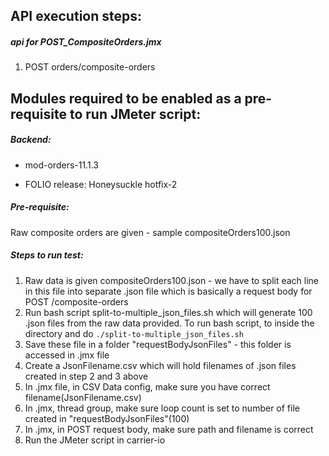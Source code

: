 ## API execution steps:

##### api for POST_CompositeOrders.jmx
1. POST orders/composite-orders

## Modules required to be enabled as a pre-requisite to run JMeter script:
##### Backend:
- mod-orders-11.1.3

- FOLIO release: Honeysuckle hotfix-2

##### Pre-requisite:
Raw composite orders are given - sample compositeOrders100.json

##### Steps to run test:
1. Raw data is given compositeOrders100.json - we have to split each line in this file into separate .json file which is basically a request body for POST /composite-orders
2. Run bash script split-to-multiple_json_files.sh which will generate 100 .json files from the raw data provided. To run bash script, to inside the directory and do `./split-to-multiple_json_files.sh`
3. Save these file in a folder "requestBodyJsonFiles" - this folder is accessed in .jmx file
4. Create a JsonFilename.csv which will hold filenames of .json files created in step 2 and 3 above
5. In .jmx file, in CSV Data config, make sure you have correct filename(JsonFilename.csv)
6. In .jmx, thread group, make sure loop count is set to number of file created in "requestBodyJsonFiles"(100)
7. In .jmx, in POST request body, make sure path and filename is correct
8. Run the JMeter script in carrier-io